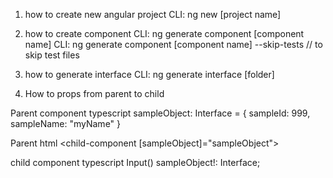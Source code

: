 1. how to create new angular project
   CLI: ng new [project name]

2. how to create component
   CLI: ng generate component [component name]
   CLI: ng generate component [component name] --skip-tests // to skip test files

3. how to generate interface
   CLI: ng generate interface [folder]

4. How to props from parent to child

Parent component typescript
sampleObject: Interface = {
sampleId: 999,
sampleName: "myName"
}

Parent html
<child-component [sampleObject]="sampleObject"></child-component>

child component typescript
Input() sampleObject!: Interface;
